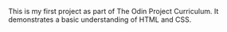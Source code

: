 This is my first project as part of The Odin Project Curriculum. It demonstrates a basic understanding of HTML and CSS.